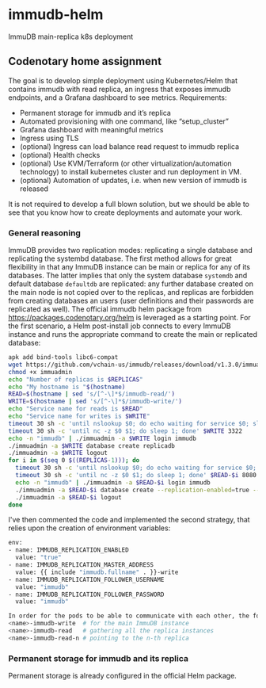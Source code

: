 # immudb-helm
ImmuDB main-replica k8s deployment

## Codenotary home assignment
The goal is to develop simple deployment using Kubernetes/Helm that contains immudb with read replica, an ingress that exposes immudb endpoints, and a Grafana dashboard to see metrics. Requirements:
- Permanent storage for immudb and it’s replica
- Automated provisioning with one command, like “setup_cluster”
- Grafana dashboard with meaningful metrics
- Ingress using TLS
- (optional) Ingress can load balance read request to immudb replica
- (optional) Health checks 
- (optional) Use KVM/Terraform (or other virtualization/automation technology) to install kubernetes cluster and run deployment in VM. 
- (optional) Automation of updates, i.e. when new version of immudb is released

It is not required to develop a full blown solution, but we should be able to see that you know how to create deployments and automate your work.

### General reasoning
ImmuDB provides two replication modes: replicating a single database and replicating the systembd database. The first method allows for great flexibility in that any ImmuDB instance can be main or replica for any of its databases. The latter implies that only the system database `systemdb` and default database `defaultdb` are replicated: any further database created on the main node is not copied over to the replicas, and replicas are forbidden from creating databases an users (user definitions and their passwords are replicated as well). The official immudb helm package from https://packages.codenotary.org/helm is leveraged as a starting point. For the first scenario, a Helm post-install job connects to every ImmuDB instance and runs the appropriate command to create the main or replicated database:

```bash
apk add bind-tools libc6-compat
wget https://github.com/vchain-us/immudb/releases/download/v1.3.0/immuadmin-v1.3.0-linux-amd64 -O immuadmin
chmod +x immuadmin
echo "Number of replicas is $REPLICAS"
echo "My hostname is "$(hostname)
READ=$(hostname | sed 's/[^-\]*$/immudb-read/')
WRITE=$(hostname | sed 's/[^-\]*$/immudb-write/')
echo "Service name for reads is $READ"
echo "Service name for writes is $WRITE"
timeout 30 sh -c 'until nslookup $0; do echo waiting for service $0; sleep 1; done' $WRITE
timeout 30 sh -c 'until nc -z $0 $1; do sleep 1; done' $WRITE 3322
echo -n "immudb" | ./immuadmin -a $WRITE login immudb
./immuadmin -a $WRITE database create replicadb
./immuadmin -a $WRITE logout
for i in $(seq 0 $((REPLICAS-1))); do
  timeout 30 sh -c 'until nslookup $0; do echo waiting for service $0; sleep 1; done' $READ-$i
  timeout 30 sh -c 'until nc -z $0 $1; do sleep 1; done' $READ-$i 8080
  echo -n "immudb" | ./immuadmin -a $READ-$i login immudb
  ./immuadmin -a $READ-$i database create --replication-enabled=true --replication-follower-username=immudb --replication-follower-password=immudb --replication-master-address $WRITE --replication-master-database=replicadb replicadb
  ./immuadmin -a $READ-$i logout
done
```
I've then commented the code and implemented the second strategy, that relies upon the creation of environment variables:

```bash
env:
- name: IMMUDB_REPLICATION_ENABLED
  value: "true"
- name: IMMUDB_REPLICATION_MASTER_ADDRESS
  value: {{ include "immudb.fullname" . }}-write
- name: IMMUDB_REPLICATION_FOLLOWER_USERNAME
  value: "immudb"
- name: IMMUDB_REPLICATION_FOLLOWER_PASSWORD
  value: "immudb"
```

```bash
In order for the pods to be able to communicate with each other, the following services are created:
<name>-immudb-write  # for the main ImmuDB instance
<name>-immudb-read   # gathering all the replica instances
<name>-immudb-read-n # pointing to the n-th replica
```

### Permanent storage for immudb and its replica
Permanent storage is already configured in the official Helm package.

